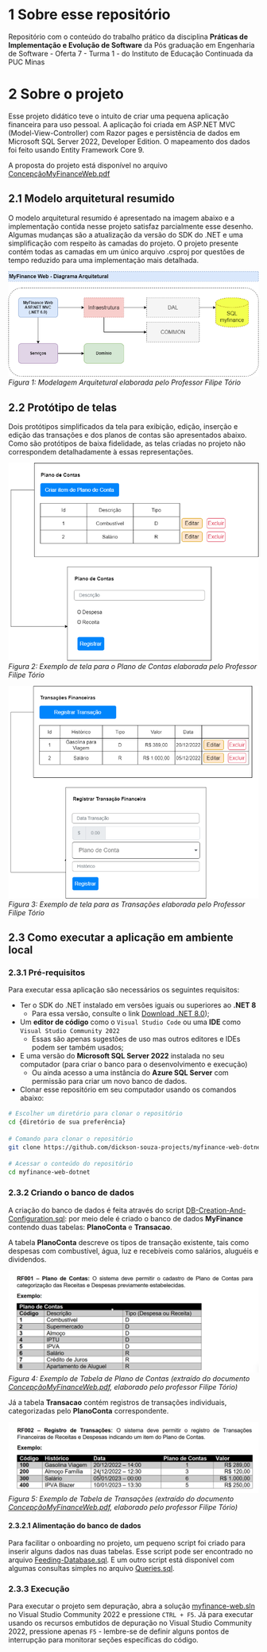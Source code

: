 # 1 Sobre esse repositório

Repositório com o conteúdo do trabalho prático da disciplina **Práticas de Implementação e Evolução de Software** da Pós graduação em Engenharia de Software - Oferta 7 - Turma 1 - do Instituto de Educação Continuada da PUC Minas

# 2 Sobre o projeto

Esse projeto didático teve o intuito de criar uma pequena aplicação financeira para uso pessoal. A aplicação foi criada em ASP.NET MVC (Model-View-Controller) com Razor pages e persistência de dados em Microsoft SQL Server 2022, Developer Edition. O mapeamento dos dados foi feito usando Entity Framework Core 9.

A proposta do projeto está disponível no arquivo [ConcepçãoMyFinanceWeb.pdf](./docs/ConcepçãoMyFinanceWeb.pdf)

## 2.1 Modelo arquitetural resumido

O modelo arquitetural resumido é apresentado na imagem abaixo e a implementação contida nesse projeto satisfaz parcialmente esse desenho. Algumas mudanças são a atualização da versão do SDK do .NET e uma simplificação com respeito às camadas do projeto. O projeto presente contém todas as camadas em um único arquivo .csproj por questões de tempo reduzido para uma implementação mais detalhada.

![Modelagem Arquitetural por Filipe Tório](./docs/MyFinanceWeb-ModelagemArquitetural.png)
*Figura 1: Modelagem Arquitetural elaborada pelo Professor Filipe Tório*

## 2.2 Protótipo de telas

Dois protótipos simplificados da tela para exibição, edição, inserção e edição das transações e dos planos de contas são apresentados abaixo. Como são protótipos de baixa fidelidade, as telas criadas no projeto não correspondem detalhadamente à essas representações.

![Exemplo de tela para o Plano de Contas](./docs/Plano%20de%20Contas.png)
*Figura 2: Exemplo de tela para o Plano de Contas elaborada pelo Professor Filipe Tório*

![Exemplo de tela para as Transações](./docs/Transações.png)
*Figura 3: Exemplo de tela para as Transações elaborada pelo Professor Filipe Tório*

## 2.3 Como executar a aplicação em ambiente local

### 2.3.1 Pré-requisitos
Para executar essa aplicação são necessários os seguintes requisitos:
- Ter o SDK do .NET instalado em versões iguais ou superiores ao **.NET 8**
  - Para essa versão, consulte o link [Download .NET 8.0](https://dotnet.microsoft.com/en-us/download/dotnet/8.0));
- Um **editor de código** como o `Visual Studio Code` ou uma **IDE** como `Visual Studio Community 2022`
  - Essas são apenas sugestões de uso mas outros editores e IDEs podem ser também usados;
- E uma versão do **Microsoft SQL Server 2022** instalada no seu computador (para criar o banco para o desenvolvimento e execução)
  - Ou ainda acesso a uma instância do **Azure SQL Server** com permissão para criar um novo banco de dados.
- Clonar esse repositório em seu computador usando os comandos abaixo:
```bash
# Escolher um diretório para clonar o repositório
cd {diretório de sua preferência}

# Comando para clonar o repositório
git clone https://github.com/dickson-souza-projects/myfinance-web-dotnet.git

# Acessar o conteúdo do repositório
cd myfinance-web-dotnet
```

### 2.3.2 Criando o banco de dados

A criação do banco de dados é feita através do script [DB-Creation-And-Configuration.sql](./Scripts/DB-Creation-and-Configuration.sql): por meio dele é criado o banco de dados **MyFinance** contendo duas tabelas: **PlanoConta** e **Transacao**.

A tabela **PlanoConta** descreve os tipos de transação existente, tais como despesas com combustível, água, luz e recebíveis como salários, aluguéis e dividendos.

![Exemplo de Tabela de Plano de Contas](./docs/Exemplo_Tabela_Plano_Contas.png)
*Figura 4: Exemplo de Tabela de Plano de Contas (extraído do documento [ConcepçãoMyFinanceWeb.pdf](./docs/ConcepçãoMyFinanceWeb.pdf), elaborado pelo professor Filipe Tório)*

Já a tabela **Transacao** contém registros de transações individuais, categorizadas pelo **PlanoConta** correspondente.

![Exemplo de Tabela de Transações](./docs/Exemplo_Tabela_Transacao.png)
*Figura 5: Exemplo de Tabela de Transações (extraído do documento [ConcepçãoMyFinanceWeb.pdf](./docs/ConcepçãoMyFinanceWeb.pdf), elaborado pelo professor Filipe Tório)*

#### 2.3.2.1 Alimentação do banco de dados

Para facilitar o onboarding no projeto, um pequeno script foi criado para inserir alguns dados nas duas tabelas. Esse script pode ser encontrado no arquivo [Feeding-Database.sql](./Scripts/Feeding-Database.sql). E um outro script está disponível com algumas consultas simples no arquivo [Queries.sql](./Scripts/Queries.sql).

### 2.3.3 Execução

Para executar o projeto sem depuração, abra a solução [myfinance-web.sln](myfinance-web.sln) no Visual Studio Community 2022 e pressione `CTRL + F5`. Já para executar usando os recursos embutidos de depuração no Visual Studio Community 2022, pressione apenas `F5` - lembre-se de definir alguns pontos de interrupção para monitorar seções específicas do código.



